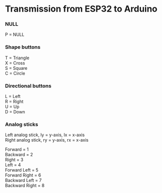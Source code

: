 # Transmission from ESP32 to Arduino

### NULL
P = NULL

### Shape buttons
T = Triangle \
X = Cross \
S = Square \
C = Circle

### Directional buttons
L = Left \
R = Right \
U = Up \
D = Down 

### Analog sticks
Left analog stick, ly = y-axis, lx = x-axis \
Right analog stick, ry = y-axis, rx = x-axis 

Forward = 1 \
Backward = 2 \
Right = 3 \
Left = 4 \
Forward Left = 5 \
Forward Right = 6 \
Backward Left = 7 \
Backward Right = 8
